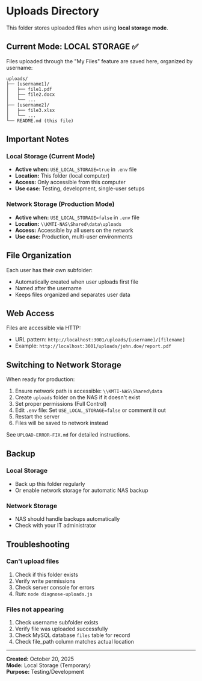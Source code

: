 # Uploads Directory

This folder stores uploaded files when using **local storage mode**.

## Current Mode: LOCAL STORAGE ✅

Files uploaded through the "My Files" feature are saved here, organized by username:

```
uploads/
├── [username1]/
│   ├── file1.pdf
│   ├── file2.docx
│   └── ...
├── [username2]/
│   ├── file3.xlsx
│   └── ...
└── README.md (this file)
```

## Important Notes

### Local Storage (Current Mode)
- **Active when:** `USE_LOCAL_STORAGE=true` in `.env` file
- **Location:** This folder (local computer)
- **Access:** Only accessible from this computer
- **Use case:** Testing, development, single-user setups

### Network Storage (Production Mode)
- **Active when:** `USE_LOCAL_STORAGE=false` in `.env` file
- **Location:** `\\KMTI-NAS\Shared\data\uploads`
- **Access:** Accessible by all users on the network
- **Use case:** Production, multi-user environments

## File Organization

Each user has their own subfolder:
- Automatically created when user uploads first file
- Named after the username
- Keeps files organized and separates user data

## Web Access

Files are accessible via HTTP:
- URL pattern: `http://localhost:3001/uploads/[username]/[filename]`
- Example: `http://localhost:3001/uploads/john.doe/report.pdf`

## Switching to Network Storage

When ready for production:

1. Ensure network path is accessible: `\\KMTI-NAS\Shared\data`
2. Create `uploads` folder on the NAS if it doesn't exist
3. Set proper permissions (Full Control)
4. Edit `.env` file: Set `USE_LOCAL_STORAGE=false` or comment it out
5. Restart the server
6. Files will be saved to network instead

See `UPLOAD-ERROR-FIX.md` for detailed instructions.

## Backup

### Local Storage
- Back up this folder regularly
- Or enable network storage for automatic NAS backup

### Network Storage  
- NAS should handle backups automatically
- Check with your IT administrator

## Troubleshooting

### Can't upload files
1. Check if this folder exists
2. Verify write permissions
3. Check server console for errors
4. Run: `node diagnose-uploads.js`

### Files not appearing
1. Check username subfolder exists
2. Verify file was uploaded successfully
3. Check MySQL database `files` table for record
4. Check file_path column matches actual location

---

**Created:** October 20, 2025  
**Mode:** Local Storage (Temporary)  
**Purpose:** Testing/Development
